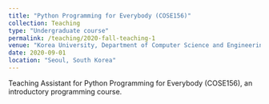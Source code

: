 ```yaml
---
title: "Python Programming for Everybody (COSE156)"
collection: Teaching
type: "Undergraduate course"
permalink: /teaching/2020-fall-teaching-1
venue: "Korea University, Department of Computer Science and Engineering"
date: 2020-09-01
location: "Seoul, South Korea"
---
```


Teaching Assistant for Python Programming for Everybody (COSE156), an introductory programming course. 